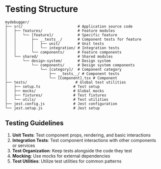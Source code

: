 # Testing Structure

```
mydebugger/
├── src/                         # Application source code
│   ├── features/                # Feature modules
│   │   └── [feature]/           # Specific feature
│   │       ├── __tests__/       # Component tests for feature
│   │       │   ├── unit/        # Unit tests
│   │       │   └── integration/ # Integration tests
│   │       └── components/      # Feature components
│   └── shared/                  # Shared modules
│       └── design-system/       # Design system
│           └── components/      # Design system components
│               └── [category]/  # Component category
│                   ├── __tests__/ # Component tests
│                   └── [Component].tsx # Component
├── tests/                      # Global test utilities
│   ├── setup.ts               # Test setup
│   ├── mocks/                 # Global mocks
│   ├── fixtures/              # Test fixtures
│   └── utils/                 # Test utilities
├── jest.config.js             # Jest configuration
└── jest.setup.js              # Jest setup
```

## Testing Guidelines

1. **Unit Tests**: Test component props, rendering, and basic interactions
2. **Integration Tests**: Test component interactions with other components or services
3. **Test Organization**: Keep tests alongside the code they test
4. **Mocking**: Use mocks for external dependencies
5. **Test Utilities**: Utilize test utilities for common patterns

